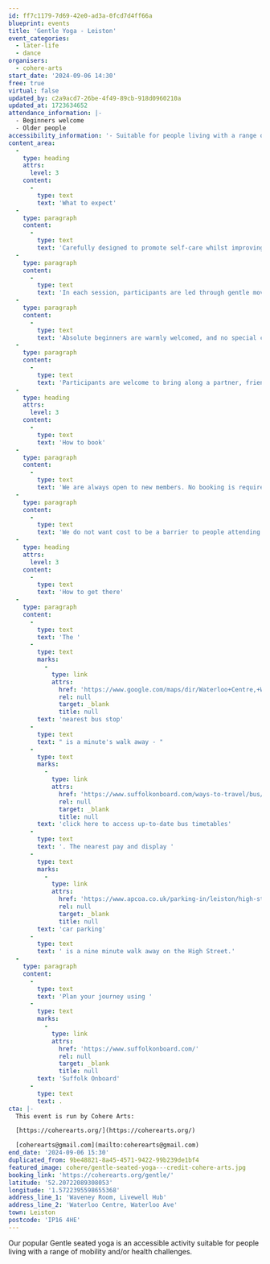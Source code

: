 ```yaml
---
id: ff7c1179-7d69-42e0-ad3a-0fcd7d4ff66a
blueprint: events
title: 'Gentle Yoga - Leiston'
event_categories:
  - later-life
  - dance
organisers:
  - cohere-arts
start_date: '2024-09-06 14:30'
free: true
virtual: false
updated_by: c2a9acd7-26be-4f49-89cb-918d0960210a
updated_at: 1723634652
attendance_information: |-
  - Beginners welcome
  - Older people
accessibility_information: '- Suitable for people living with a range of mobility and health challenges'
content_area:
  -
    type: heading
    attrs:
      level: 3
    content:
      -
        type: text
        text: 'What to expect'
  -
    type: paragraph
    content:
      -
        type: text
        text: 'Carefully designed to promote self-care whilst improving physical and mental wellbeing, the activity offers a gentle way to ease back into exercise.'
  -
    type: paragraph
    content:
      -
        type: text
        text: 'In each session, participants are led through gentle movements and poses to relaxing music, with all activity taking place seated on a chair. The lead practitioner will invite everyone to adapt how they engage according to their own individual need, offering a range of options to choose from. '
  -
    type: paragraph
    content:
      -
        type: text
        text: 'Absolute beginners are warmly welcomed, and no special clothing or equipment is required. '
  -
    type: paragraph
    content:
      -
        type: text
        text: 'Participants are welcome to bring along a partner, friend or carer.'
  -
    type: heading
    attrs:
      level: 3
    content:
      -
        type: text
        text: 'How to book'
  -
    type: paragraph
    content:
      -
        type: text
        text: 'We are always open to new members. No booking is required - just turn up!'
  -
    type: paragraph
    content:
      -
        type: text
        text: 'We do not want cost to be a barrier to people attending but welcome a suggested donation of up to £5 per person, per session.'
  -
    type: heading
    attrs:
      level: 3
    content:
      -
        type: text
        text: 'How to get there'
  -
    type: paragraph
    content:
      -
        type: text
        text: 'The '
      -
        type: text
        marks:
          -
            type: link
            attrs:
              href: 'https://www.google.com/maps/dir/Waterloo+Centre,+Waterloo+Avenue,+Leiston/Alde+Valley+Sixth+Form,+Leiston+IP16+4HF/@52.2073424,1.5696024,17z/data=!3m1!4b1!4m14!4m13!1m5!1m1!1s0x47da273bffdf3ca7:0x637e40a19c51e4aa!2m2!1d1.572243!2d52.2070679!1m5!1m1!1s0x47da278e8324ea63:0x4fac248eaf39a1eb!2m2!1d1.572119!2d52.207539!3e2?entry=ttu'
              rel: null
              target: _blank
              title: null
        text: 'nearest bus stop'
      -
        type: text
        text: " is a minute's walk away - "
      -
        type: text
        marks:
          -
            type: link
            attrs:
              href: 'https://www.suffolkonboard.com/ways-to-travel/bus/'
              rel: null
              target: _blank
              title: null
        text: 'click here to access up-to-date bus timetables'
      -
        type: text
        text: '. The nearest pay and display '
      -
        type: text
        marks:
          -
            type: link
            attrs:
              href: 'https://www.apcoa.co.uk/parking-in/leiston/high-street-leiston/'
              rel: null
              target: _blank
              title: null
        text: 'car parking'
      -
        type: text
        text: ' is a nine minute walk away on the High Street.'
  -
    type: paragraph
    content:
      -
        type: text
        text: 'Plan your journey using '
      -
        type: text
        marks:
          -
            type: link
            attrs:
              href: 'https://www.suffolkonboard.com/'
              rel: null
              target: _blank
              title: null
        text: 'Suffolk Onboard'
      -
        type: text
        text: .
cta: |-
  This event is run by Cohere Arts:

  [https://coherearts.org/](https://coherearts.org/)

  [coherearts@gmail.com](mailto:coherearts@gmail.com)
end_date: '2024-09-06 15:30'
duplicated_from: 9be48821-8a45-4571-9422-99b239de1bf4
featured_image: cohere/gentle-seated-yoga---credit-cohere-arts.jpg
booking_link: 'https://coherearts.org/gentle/'
latitude: '52.20722089308053'
longitude: '1.5722395598655368'
address_line_1: 'Waveney Room, Livewell Hub'
address_line_2: 'Waterloo Centre, Waterloo Ave'
town: Leiston
postcode: 'IP16 4HE'
---
```

Our popular Gentle seated yoga is an accessible activity suitable for people living with a range of mobility and/or health challenges.
